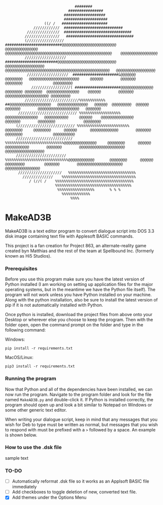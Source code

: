                                                                                                                                                                                                         
                                                                                                                                                                                                        
                                                                                                                                                                                                        
                                    ########                                                                                                                                                            
                                 ################                                                                                                                                                       
                               ###################                                                                                                                                                      
                               ####################                                                                                                                                                     
                      ((/ /   #####################                                                                                                                                                     
                 ////////////  ###########################                                                                                                                                              
              ///////////////  ###############################                                                                                                                                          
             ////////////////   ###############################                                                                                                                                         
             (///////////////// ##########################@@@@@@@@@@@@@@@@@@@@@@@@@         @@@@@@@@@@@@@@@         @@@@@@@@@@@@@@@@@@@@@@@@@@@@@@@@@@@@@@@@@@@@@@@@@    @@@@@@@@@@@@@@@@@              
             /////////////////// ########################@@@@@@@@@@@@@@@@@@@@@@@@@@@      @@@@@@@@@@@@@@@@@@        @@@@@@@@@@@@@@@@@@@@@@@@@@@@@@@@@@@@@@@@@@@@@@@@   @@@@@@@@@@@@@@@@@@               
              ///////////////////  #####################&@@@@@@@             @@@@@@@@   @@@@@@@@@@@@@@@@@@@@@@@     @@@@@@        @@@@@@@        @@@@@@@@              @@@@@@@@@                        
                //////////////////( #####################@@@@@@@@@@@@@@@      @@@@@@@@ @@@@@@@@  @@@@@@@@@@@@@@@    @@@@@@        @@@@@@@        @@@@@@@@@@@@@@@@@@@@ @@@@@@@@@                         
             /////////////////////////%%%%%%%%%%%%      ##@@@@@@@@@@@@@@@@@@@   @@@@@@@@@@@@@@   @@@@@@  @@@@@@@@@  @@@@@@        @@@@@@@        @@@@@@@@@@@@@@@@@@@   @@@@@@@                          
          /////////////////////////// %%%%%%%%%%%%%%%%%%%      @@@@@@@@@@@@@@@   @@@@@@@@@@@     @@@@@@    @@@@@@@@@@@@@@@        @@@@@@@        @@@@@@@@             @@@@@@@@                          
         (////////////////////////// %%%%%%%%%%%%%%%%%%%%%%%%         @@@@@@@@     @@@@@@@@      @@@@@@      @@@@@@@@@@@@@        @@@@@@@        @@@@@@@@              @@@@@@@@@@                       
         ////////////////////////// %%%%%%%%%%%%%%%%%%%%%%%%%%%@@@@@@@@@@@@@@@     @@@@@@@@      @@@@@@        @@@@@@@@@@@        @@@@@@@        @@@@@@@@@@@@@@@@@@@@@  @@@@@@@@@@@@@@@@@@              
         ///////////////////////   %%%%%%%%%%%%%%%%%%%%%%%%%%%%%@@@@@@@@@@@@       @@@@@@@@      @@@@@@         @@@@@@@@@         @@@@@@@        @@@@@@@@@@@@@@@@@@@@@    @@@@@@@@@@@@@@@@              
          ////////////////////   %%%%%%%%%%%%%%%%%%%%%%%%%%%%%%%                                                                                                                                        
            //////////////    %%%%%%%%%%%%%%%%%%%%%%%%%%%%%%%%%%                                                                                                                                        
               / (//( /    %%%%%%%%%%%%%%%%%%%%%%%%%%%%%%%%%%%%                                                                                                                                         
                           %%%%%%%%%%%%%%%%%%%%%%%%%%%%%%%%%%%                                                                                                                                          
                            %%%%%%%%%%%%%%%%%       % % %                                                                                                                                               
                              %%%%%%%%%%%%%                                                                                                                                                             
                                  %%%%                                                                                                                                                                  
                                                                                                                                                                                                        
                                                                                                                                                                                                        
                                                                                                                                                                                                        

# MakeAD3B
MakeAD3B is a text editor program to convert dialogue script into DOS 3.3 disk image containing text file with Applesoft BASIC commands.

This project is a fan creation for Project 863, an alternate-reality game created byn Matthias and the rest of the team at Spellbound Inc. (formerly known as Hi5 Studios).

### Prerequisites
Before you use this program make sure you have the latest version of Python installed (I am working on setting up application files for the major operating systems, but in the meantime we have the Python file itself). The program will not work unless you have Python installed on your machine. Along with the python installation, also be sure to install the latest version of pip if it is not automatically installed with Python.

Once python is installed, download the project files from above onto your Desktop or wherever else you choose to keep the program. Then with the folder open, open the command prompt on the folder and type in the following command:

Windows:
```
pip install -r requirements.txt
```

MacOS/Linux:
```
pip3 install -r requirements.txt
```

### **Running the program**
Now that Python and all of the dependencies have been installed, we can now run the program. Navigate to the program folder and look for the file named `MakeAD3B.py` and double-click it. If Python is installed correctly, the program should open up and look a bit similar to Notepad on Windows or some other generic text editor.

When writing your dialogue script, keep in mind that any messages that you wish for Deb to type must be written as normal, but messages that you wish to respond with must be prefixed with a `>` followed by a space. An example is shown below.



### **How to use the .dsk file**
sample text

### TO-DO
- [ ] Automatically reformat .dsk file so it works as an Applsoft BASIC file immediately
- [ ] Add checkboxes to toggle deletion of new, converted text file.
- [x] Add themes under the Options Menu
